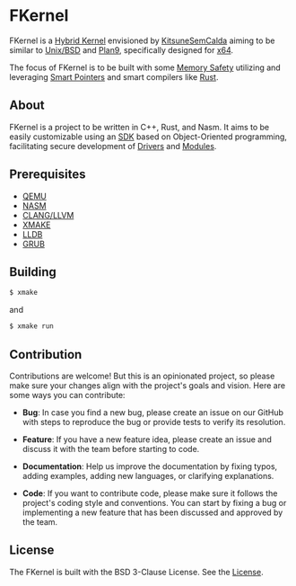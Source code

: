 # FKernel 

FKernel is a [Hybrid Kernel](https://en.wikipedia.org/wiki/N%C3%BAcleo_h%C3%ADbrido) envisioned by [KitsuneSemCalda](https://github.com/KitsuneSemCalda) aiming to be similar to [Unix/BSD](https://en.wikipedia.org/wiki/Berkeley_Software_Distribution) and [Plan9](https://en.wikipedia.org/wiki/Plan_9_from_Bell_Labs), specifically designed for [x64](https://en.wikipedia.org/wiki/X86-64).

The focus of FKernel is to be built with some [Memory Safety](https://en.wikipedia.org/wiki/Memory_safety) utilizing and leveraging [Smart Pointers](https://en.wikipedia.org/wiki/Smart_pointer) and smart compilers like [Rust](https://en.wikipedia.org/wiki/Rust_(programming_language)).

## About

FKernel is a project to be written in C++, Rust, and Nasm. It aims to be easily customizable using an [SDK](https://en.wikipedia.org/wiki/Software_development_kit) based on Object-Oriented programming, facilitating secure development of [Drivers](https://en.wikipedia.org/wiki/Driver_(software)) and [Modules](https://en.wikipedia.org/wiki/Loadable_kernel_module).


## Prerequisites

- [QEMU](https://www.qemu.org/)
- [NASM](https://www.nasm.us/)
- [CLANG/LLVM](https://llvm.org/)
- [XMAKE](https://xmake.io/)
- [LLDB](https://lldb.llvm.org/)
- [GRUB](https://www.gnu.org/software/grub/)


## Building

```bash
$ xmake
```
and 
```bash
$ xmake run
```




## Contribution

Contributions are welcome! But this is an opinionated project, so please make sure your changes align with the project's goals and vision. Here are some ways you can contribute:

- **Bug**: In case you find a new bug, please create an issue on our GitHub with steps to reproduce the bug or provide tests to verify its resolution.

- **Feature**: If you have a new feature idea, please create an issue and discuss it with the team before starting to code.

- **Documentation**: Help us improve the documentation by fixing typos, adding examples, adding new languages, or clarifying explanations.

- **Code**: If you want to contribute code, please make sure it follows the project's coding style and conventions. You can start by fixing a bug or implementing a new feature that has been discussed and approved by the team.

## License

The FKernel is built with the BSD 3-Clause License. See the [License](http://github.com/FoxBSD/FKernel/blob/main/LICENSE).
